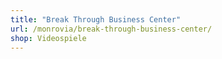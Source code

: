 ```yaml
---
title: "Break Through Business Center"
url: /monrovia/break-through-business-center/
shop: Videospiele
---
```

